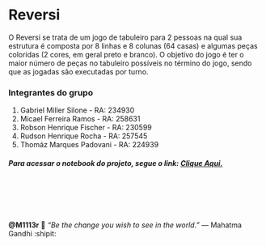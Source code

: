 # Reversi
O Reversi se trata de um jogo de tabuleiro para 2 pessoas na qual sua estrutura é composta por 8 linhas e 8 colunas (64 casas) e algumas peças coloridas (2 cores, em geral preto e branco). O objetivo do jogo é ter o maior número de peças no tabuleiro possíveis no término do jogo, sendo que as jogadas são executadas por turno.

### Integrantes do grupo

1. Gabriel Miller Silone   - RA: 234930
2. Micael Ferreira Ramos   - RA: 258631
3. Robson Henrique Fischer - RA: 230599
4. Rudson Henrique Rocha   - RA: 257545
5. Thomáz Marques Padovani - RA: 224939
  
##### Para acessar o notebook do projeto, segue o link: [Clique Aqui.](https://colab.research.google.com/drive/1tygyeri6kfbOTSnxts1pYt3x3hK8t3_w?usp=sharing.) 

<br/>
<br/>
<br/>
<br/>

**@M1113r** :dart: *“Be the change you wish to see in the world.”* — Mahatma Gandhi :shipit:
